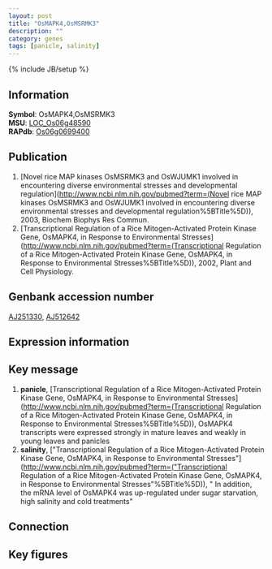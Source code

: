 ```yaml
---
layout: post
title: "OsMAPK4,OsMSRMK3"
description: ""
category: genes
tags: [panicle, salinity]
---
```

{% include JB/setup %}

## Information
__Symbol__: OsMAPK4,OsMSRMK3  
__MSU__: [LOC_Os06g48590](http://rice.plantbiology.msu.edu/cgi-bin/ORF_infopage.cgi?orf=LOC_Os06g48590)  
__RAPdb__: [Os06g0699400](http://rapdb.dna.affrc.go.jp/viewer/gbrowse_details/irgsp1?name=Os06g0699400)  

## Publication
1. [Novel rice MAP kinases OsMSRMK3 and OsWJUMK1 involved in encountering diverse environmental stresses and developmental regulation](http://www.ncbi.nlm.nih.gov/pubmed?term=(Novel rice MAP kinases OsMSRMK3 and OsWJUMK1 involved in encountering diverse environmental stresses and developmental regulation%5BTitle%5D)), 2003, Biochem Biophys Res Commun.
2. [Transcriptional Regulation of a Rice Mitogen-Activated Protein Kinase Gene, OsMAPK4, in Response to Environmental Stresses](http://www.ncbi.nlm.nih.gov/pubmed?term=(Transcriptional Regulation of a Rice Mitogen-Activated Protein Kinase Gene, OsMAPK4, in Response to Environmental Stresses%5BTitle%5D)), 2002, Plant and Cell Physiology.

## Genbank accession number
[AJ251330](http://www.ncbi.nlm.nih.gov/nuccore/AJ251330), [AJ512642](http://www.ncbi.nlm.nih.gov/nuccore/AJ512642)

## Expression information

## Key message
1. __panicle__, [Transcriptional Regulation of a Rice Mitogen-Activated Protein Kinase Gene, OsMAPK4, in Response to Environmental Stresses](http://www.ncbi.nlm.nih.gov/pubmed?term=(Transcriptional Regulation of a Rice Mitogen-Activated Protein Kinase Gene, OsMAPK4, in Response to Environmental Stresses%5BTitle%5D)),  OsMAPK4 transcripts were expressed strongly in mature leaves and weakly in young leaves and panicles
2. __salinity__, ["Transcriptional Regulation of a Rice Mitogen-Activated Protein Kinase Gene, OsMAPK4, in Response to Environmental Stresses"](http://www.ncbi.nlm.nih.gov/pubmed?term=("Transcriptional Regulation of a Rice Mitogen-Activated Protein Kinase Gene, OsMAPK4, in Response to Environmental Stresses"%5BTitle%5D)), " In addition, the mRNA level of OsMAPK4 was up-regulated under sugar starvation, high salinity and cold treatments"

## Connection

## Key figures


